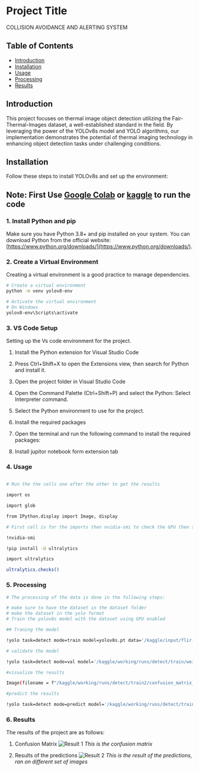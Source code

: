 # Project Title

COLLISION AVOIDANCE AND ALERTING SYSTEM

## Table of Contents

- [Introduction](#introduction)
- [Installation](#installation)
- [Usage](#usage)
- [Processing](#processing)
- [Results](#results)
## Introduction

This project focuses on thermal image object detection utilizing the Fair-Thermal-Images dataset, a well-established standard in the field. By leveraging the power of the YOLOv8s model and YOLO algorithms, our implementation demonstrates the potential of thermal imaging technology in enhancing object detection tasks under challenging conditions.

## Installation

Follow these steps to install YOLOv8s and set up the environment:


## **Note:** First Use [Google Colab](https://colab.research.google.com/) or [kaggle](https://www.kaggle.com/) to run the code

### 1. Install Python and pip

Make sure you have Python 3.8+ and pip installed on your system. You can download Python from the official website: [https://www.python.org/downloads/](https://www.python.org/downloads/).

### 2. Create a Virtual Environment

Creating a virtual environment is a good practice to manage dependencies.

```bash
# Create a virtual environment
python -m venv yolov8-env

# Activate the virtual environment
# On Windows
yolov8-env\Scripts\activate

```
### 3. VS Code Setup

Setting up the Vs code environment for the project.


1. Install the Python extension for Visual Studio Code

2. Press Ctrl+Shift+X to open the Extensions view, then search for Python and install it.

3. Open the project folder in Visual Studio Code

4. Open the Command Palette (Ctrl+Shift+P) and select the Python: Select Interpreter command.

5. Select the Python environment to use for the project.

6. Install the required packages

7. Open the terminal and run the following command to install the required packages:

8. Install jupitor notebook form extension tab

### 4. Usage
```bash

# Run the the cells one after the other to get the results

import os

import glob

from IPython.display import Image, display

# First cell is for the imports then nvidia-smi to check the GPU then so on and so forth execute the cells serially

!nvidia-smi

!pip install -U ultralytics

import ultralytics

ultralytics.checks()
```
### 5. Processing
```bash
# The processing of the data is done in the following steps:

# make sure to have the dataset in the dataset folder
# make the dataset in the yolo format
# Train the yolov8s model with the dataset using GPU enabled

## Traning the model

!yolo task=detect mode=train model=yolov8s.pt data='/kaggle/input/flir-rgb-blurring-dataset/data.yaml' epochs=75 imgsz=640

# validate the model

!yolo task=detect mode=val model='/kaggle/working/runs/detect/train/weights/best.pt' data='/kaggle/input/flir-thermal-dataset-autorobo-self/data.yaml'

#visualize the results

Image(filename = f"/kaggle/working/runs/detect/train2/confusion_matrix_normalized.png", height = 400)

#predict the results

!yolo task=detect mode=predict model='/kaggle/working/runs/detect/train/weights/best.pt' conf=0.45 source='/kaggle/input/flir-rgb-blurring-dataset/test/images'

```

### 6. Results

The results of the project are as follows:

1. Confusion Matrix
![Result 1](https://imgur.png/DAMbC6Q)
*This is the confusion matrix*



2. Results of the predictions
![Result 2](https://imgur.png/y1sWlkj)
*This is the result of the predictions, ran on different set of images*
